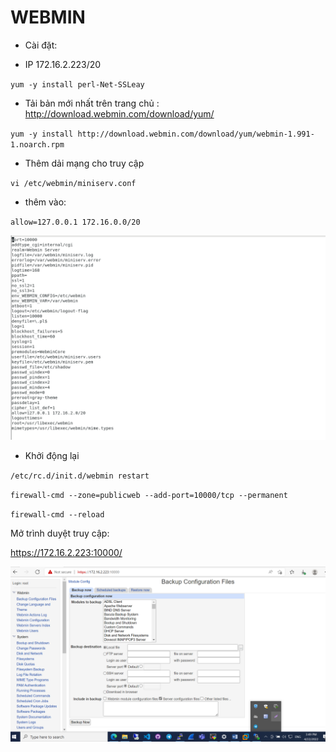 # WEBMIN

- Cài đặt:

- IP 172.16.2.223/20

`yum -y install perl-Net-SSLeay`

- Tải bản mới nhất trên trang chủ : http://download.webmin.com/download/yum/

`yum -y install http://download.webmin.com/download/yum/webmin-1.991-1.noarch.rpm`

- Thêm dải mạng cho truy cập

`vi /etc/webmin/miniserv.conf`

- thêm vào:

`allow=127.0.0.1 172.16.0.0/20`

<img src="imgservices/23.png">

- Khởi động lại

`/etc/rc.d/init.d/webmin restart`


`firewall-cmd --zone=publicweb --add-port=10000/tcp --permanent`

`firewall-cmd --reload`

Mở trình duyệt truy cập:

https://172.16.2.223:10000/

<img src="imgservices/24.png">
